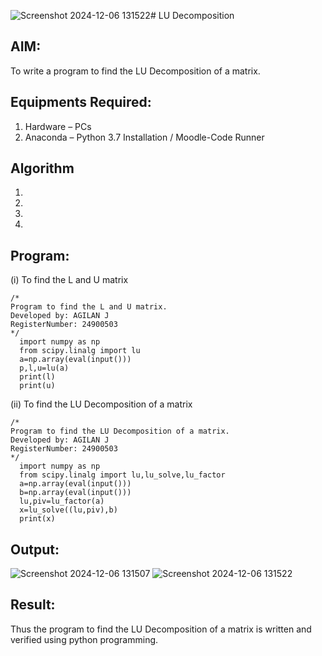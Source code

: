 ![Screenshot 2024-12-06 131522](https://github.com/user-attachments/assets/03ef932c-0058-4812-a4d9-e1a435207f00)# LU Decomposition 

## AIM:
To write a program to find the LU Decomposition of a matrix.

## Equipments Required:
1. Hardware – PCs
2. Anaconda – Python 3.7 Installation / Moodle-Code Runner

## Algorithm
1. 
2. 
3. 
4. 

## Program:
(i) To find the L and U matrix
```
/*
Program to find the L and U matrix.
Developed by: AGILAN J
RegisterNumber: 24900503
*/
  import numpy as np
  from scipy.linalg import lu
  a=np.array(eval(input()))
  p,l,u=lu(a)
  print(l)
  print(u)
```


(ii) To find the LU Decomposition of a matrix
```
/*
Program to find the LU Decomposition of a matrix.
Developed by: AGILAN J
RegisterNumber: 24900503
*/
  import numpy as np
  from scipy.linalg import lu,lu_solve,lu_factor
  a=np.array(eval(input()))
  b=np.array(eval(input()))
  lu,piv=lu_factor(a)
  x=lu_solve((lu,piv),b)
  print(x)
```


## Output:
![Screenshot 2024-12-06 131507](https://github.com/user-attachments/assets/a868a98c-56bb-4bc8-b225-908e2e6950ef)
 ![Screenshot 2024-12-06 131522](https://github.com/user-attachments/assets/4bdbb25b-2875-4920-979e-ed7fbf98bd62)





## Result:
Thus the program to find the LU Decomposition of a matrix is written and verified using python programming.

